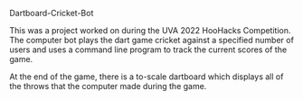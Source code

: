 Dartboard-Cricket-Bot

This was a project worked on during the UVA 2022 HooHacks Competition. The computer bot plays the dart game cricket against a specified number of users and uses a command line program to track the current scores of the game.

At the end of the game, there is a to-scale dartboard which displays all of the throws that the computer made during the game.
